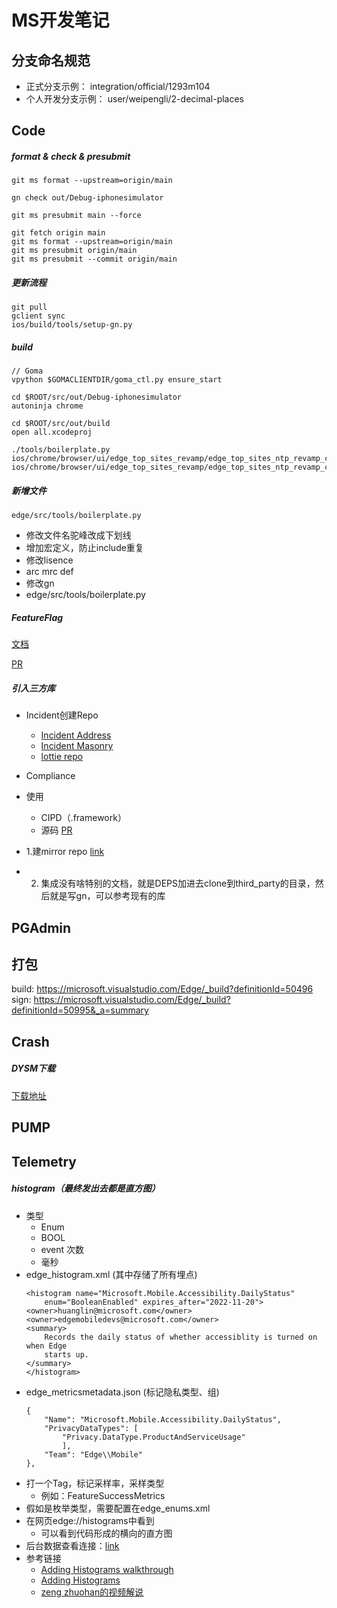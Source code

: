 # MS开发笔记

## 分支命名规范
- 正式分支示例： integration/official/1293m104
- 个人开发分支示例： user/weipengli/2-decimal-places 

## Code

##### format & check & presubmit
```
git ms format --upstream=origin/main

gn check out/Debug-iphonesimulator

git ms presubmit main --force

git fetch origin main
git ms format --upstream=origin/main
git ms presubmit origin/main
git ms presubmit --commit origin/main

```

##### 更新流程
```
git pull
gclient sync
ios/build/tools/setup-gn.py
```
##### build
```
// Goma
vpython $GOMACLIENTDIR/goma_ctl.py ensure_start
```
```
cd $ROOT/src/out/Debug-iphonesimulator
autoninja chrome
```
```
cd $ROOT/src/out/build
open all.xcodeproj
```
```
./tools/boilerplate.py ios/chrome/browser/ui/edge_top_sites_revamp/edge_top_sites_ntp_revamp_cell.h ios/chrome/browser/ui/edge_top_sites_revamp/edge_top_sites_ntp_revamp_cell.mm
```
##### 新增文件
```
edge/src/tools/boilerplate.py
```

- 修改文件名驼峰改成下划线
- 增加宏定义，防止include重复
- 修改lisence
- arc mrc def
- 修改gn
- edge/src/tools/boilerplate.py

##### FeatureFlag
[文档](https://microsoft.visualstudio.com/Edge/_wiki/wikis/Edge.wiki/5612/Add-feature-flag-in-Edge-flags)

[PR](https://microsoft.visualstudio.com/Edge/_git/chromium.src/pullrequest/7766593)


##### 引入三方库
- Incident创建Repo 
	+ [Incident Address](https://portal.microsofticm.com/imp/v3/incidents/details/300186510/home)
	+ [Incident Masonry](https://portal.microsofticm.com/imp/v3/incidents/details/330182448/home)
	+ [lottie repo](https://microsoft.visualstudio.com/Edge/_git/airbnb.lottie-ios)
- Compliance
- 使用
	+ CIPD（.framework）
	+ 源码 [PR](https://microsoft.visualstudio.com/Edge/_git/chromium.src/pullrequest/7242692)

- 1.建mirror repo [link](https://microsoft.visualstudio.com/Edge/_wiki/wikis/Edge.wiki/71192/Engineering-System-Requests?anchor=azure-devops-(ado)-requests)
- 2. 集成没有啥特别的文档，就是DEPS加进去clone到third_party的目录，然后就是写gn，可以参考现有的库


## PGAdmin


## 打包
build: https://microsoft.visualstudio.com/Edge/_build?definitionId=50496
sign: https://microsoft.visualstudio.com/Edge/_build?definitionId=50995&_a=summary


## Crash
##### DYSM下载
[下载地址](https://microsoft.visualstudio.com/Edge/_build?definitionScope=%5COfficial%5CPromotion)

## PUMP

## Telemetry
##### histogram（最终发出去都是直方图）
- 类型
	- Enum
	- BOOL 
	- event 次数
	- 毫秒
- edge_histogram.xml (其中存储了所有埋点)
	```
	<histogram name="Microsoft.Mobile.Accessibility.DailyStatus"
    	enum="BooleanEnabled" expires_after="2022-11-20">
  	<owner>huanglin@microsoft.com</owner>
  	<owner>edgemobiledevs@microsoft.com</owner>
  	<summary>
    	Records the daily status of whether accessiblity is turned on when Edge
    	starts up.
  	</summary>
	</histogram>
	```
- edge_metricsmetadata.json (标记隐私类型、组)
	```
	{
		"Name": "Microsoft.Mobile.Accessibility.DailyStatus",
		"PrivacyDataTypes": [
			"Privacy.DataType.ProductAndServiceUsage"
    		],
		"Team": "Edge\\Mobile"
	},
	```
- 打一个Tag，标记采样率，采样类型
	- 例如：FeatureSuccessMetrics
- 假如是枚举类型，需要配置在edge_enums.xml
- 在网页edge://histograms中看到
	- 可以看到代码形成的横向的直方图
- 后台数据查看连接：[link](https://aad.cosmos11.osdinfra.net/cosmos/edgedata.prod)
- 参考链接
	- [Adding Histograms walkthrough](https://microsoft.visualstudio.com/Edge/_wiki/wikis/Edge.wiki/103/Adding-Histograms-walkthrough)
	- [Adding Histograms](https://docs.edgeteam.ms/docs/dataset/histograms/create/)
	- [zeng zhuohan的视频解说](https://microsoftapc-my.sharepoint.com/personal/zhuohanzeng_microsoft_com/_layouts/15/onedrive.aspx?id=%2Fpersonal%2Fzhuohanzeng%5Fmicrosoft%5Fcom%2FDocuments%2FRecordings%2FEdge%5Fmobile%5Fhistograms%5Fand%5Fdata%5Fpipeline%5Fintro%2Emp4&parent=%2Fpersonal%2Fzhuohanzeng%5Fmicrosoft%5Fcom%2FDocuments%2FRecordings&ga=1)



	






